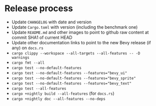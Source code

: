 # Release process

- Update `CHANGELOG` with date and version
- Update `Cargo.toml` with version (including the benchmark one)
- Update `README.md` and other images to point to github raw content at commit SHA1 of current HEAD
- Update other documentation links to point to the new Bevy release (if any) on `docs.rs`
- `cargo clippy --workspace --all-targets --all-features -- -D warnings`
- `cargo fmt --all`
- `cargo test --no-default-features`
- `cargo test --no-default-features --features="bevy_ui"`
- `cargo test --no-default-features --features="bevy_sprite"`
- `cargo test --no-default-features --features="bevy_text"`
- `cargo test --all-features`
- `cargo +nightly build --all-features` (for `docs.rs`)
- `cargo +nightly doc --all-features --no-deps`
